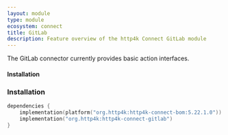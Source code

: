 ```yaml
---
layout: module
type: module
ecosystem: connect
title: GitLab
description: Feature overview of the http4k Connect GitLab module
---
```



The GitLab connector currently provides basic action interfaces.

#### Installation

### Installation

```kotlin
dependencies {
    implementation(platform("org.http4k:http4k-connect-bom:5.22.1.0"))
    implementation("org.http4k:http4k-connect-gitlab")
}
```

